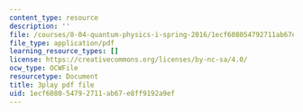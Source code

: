 ```yaml
---
content_type: resource
description: ''
file: /courses/8-04-quantum-physics-i-spring-2016/1ecf608054792711ab67e8ff9192a9ef_i-bP2OkQxUI.pdf
file_type: application/pdf
learning_resource_types: []
license: https://creativecommons.org/licenses/by-nc-sa/4.0/
ocw_type: OCWFile
resourcetype: Document
title: 3play pdf file
uid: 1ecf6080-5479-2711-ab67-e8ff9192a9ef
---
```

